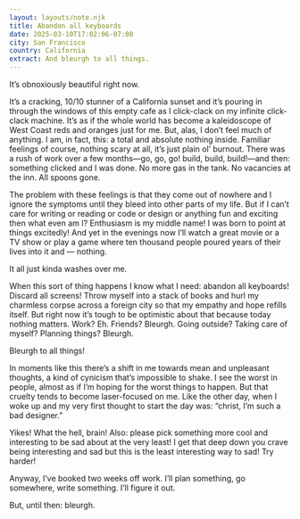 ```yaml
---
layout: layouts/note.njk
title: Abandon all keyboards
date: 2025-03-10T17:02:06-07:00
city: San Francisco
country: California
extract: And bleurgh to all things.
---
```


It’s obnoxiously beautiful right now.

It’s a cracking, 10/10 stunner of a California sunset and it’s pouring in through the windows of this empty cafe as I click-clack on my infinite click-clack machine. It’s as if the whole world has become a kaleidoscope of West Coast reds and oranges just for me. But, alas, I don’t feel much of anything. I am, in fact, this: a total and absolute nothing inside. Familiar feelings of course, nothing scary at all, it’s just plain ol’ burnout. There was a rush of work over a few months—go, go, go! build, build, build!—and then: something clicked and I was done. No more gas in the tank. No vacancies at the inn. All spoons gone.

The problem with these feelings is that they come out of nowhere and I ignore the symptoms until they bleed into other parts of my life. But if I can’t care for writing or reading or code or design or anything fun and exciting then what even am I? Enthusiasm is my middle name! I was born to point at things excitedly! And yet in the evenings now I’ll watch a great movie or a TV show or play a game where ten thousand people poured years of their lives into it and — nothing.

It all just kinda washes over me.

When this sort of thing happens I know what I need: abandon all keyboards! Discard all screens! Throw myself into a stack of books and hurl my charmless corpse across a foreign city so that my empathy and hope refills itself. But right now it’s tough to be optimistic about that because today nothing matters. Work? Eh. Friends? Bleurgh. Going outside? Taking care of myself? Planning things? Bleurgh.

Bleurgh to all things!

In moments like this there’s a shift in me towards mean and unpleasant thoughts, a kind of cynicism that’s impossible to shake. I see the worst in people, almost as if I’m hoping for the worst things to happen. But that cruelty tends to become laser-focused on me. Like the other day, when I woke up and my very first thought to start the day was: “christ, I’m such a bad designer.”

Yikes! What the hell, brain! Also: please pick something more cool and interesting to be sad about at the very least! I get that deep down you crave being interesting and sad but this is the least interesting way to sad! Try harder!

Anyway, I’ve booked two weeks off work. I’ll plan something, go somewhere, write something. I’ll figure it out.

But, until then: bleurgh.
